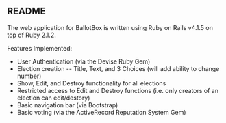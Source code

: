 README
------

The web application for BallotBox is written using Ruby on Rails v4.1.5 on top of Ruby 2.1.2.

Features Implemented:
* User Authentication (via the Devise Ruby Gem)
* Election creation -- Title, Text, and 3 Choices (will add ability to change number)
* Show, Edit, and Destroy functionality for all elections
* Restricted access to Edit and Destroy functions (i.e. only creators of an election can edit/destory)
* Basic navigation bar (via Bootstrap)
* Basic voting (via the ActiveRecord Reputation System Gem)
